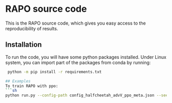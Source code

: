 # RAPO source code

This is the RAPO source code, which gives you easy access to the reproducibility of results.

## Installation 
To run the code, you will have some python packages installed. Under Linux system, you can import part of the packages from conda by running:
```sh
 python -m pip install -r requirements.txt

## Examples
To train RAPO with ppo:
```sh
python run.py --config-path config_halfcheetah_advV_ppo_meta.json --seed 0 --out-dir-prefix train
```
